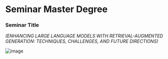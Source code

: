# Seminar Master Degree

### Seminar Title
  
  _(ENHANCING LARGE LANGUAGE MODELS WITH RETRIEVAL-AUGMENTED GENERATION: TECHNIQUES, CHALLENGES, AND FUTURE DIRECTIONS)_

![image](https://github.com/user-attachments/assets/b82e1161-eb36-46de-b3ce-a33f41f9a003)
